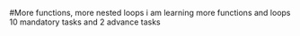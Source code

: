 #More functions, more nested loops
i am learning more functions and loops
10 mandatory tasks and 2 advance tasks


